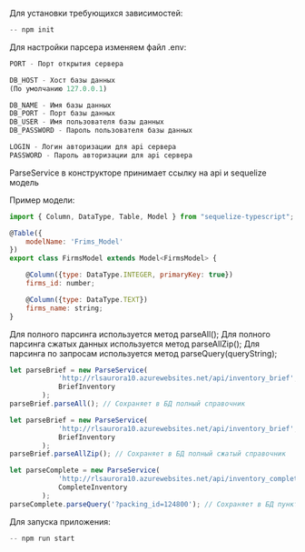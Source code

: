 
Для установки требующихся зависимостей:
```js
-- npm init
```

Для настройки парсера изменяем файл .env:
```js
PORT - Порт открытия сервера

DB_HOST - Хост базы данных
(По умолчанию 127.0.0.1)

DB_NAME - Имя базы данных
DB_PORT - Порт базы данных
DB_USER - Имя пользователя базы данных
DB_PASSWORD - Пароль пользователя базы данных

LOGIN - Логин авторизации для api сервера
PASSWORD - Пароль авторизации для api сервера
```
ParseService в конструкторе принимает ссылку на api и sequelize модель

Пример модели:
```js
import { Column, DataType, Table, Model } from "sequelize-typescript";

@Table({
    modelName: 'Frims_Model'
})
export class FirmsModel extends Model<FirmsModel> { 

    @Column({type: DataType.INTEGER, primaryKey: true})
    firms_id: number;

    @Column({type: DataType.TEXT})
    firms_name: string;
}
```
Для полного парсинга используется метод parseAll();
Для полного парсинга сжатых данных используется метод parseAllZip();
Для парсинга по запросам используется метод parseQuery(queryString);

```js
let parseBrief = new ParseService(
            'http://rlsaurora10.azurewebsites.net/api/inventory_brief', 
            BriefInventory
        );
parseBrief.parseAll(); // Сохраняет в БД полный справочник
```

```js
let parseBrief = new ParseService(
            'http://rlsaurora10.azurewebsites.net/api/inventory_brief', 
            BriefInventory
        );
parseBrief.parseAllZip(); // Сохраняет в БД полный сжатый справочник
```

```js
let parseComplete = new ParseService(
            'http://rlsaurora10.azurewebsites.net/api/inventory_complete', 
            CompleteInventory
        );
parseComplete.parseQuery('?packing_id=124800'); // Сохраняет в БД пункт с packing_id=124800
```

Для запуска приложения:
```js
-- npm run start
```